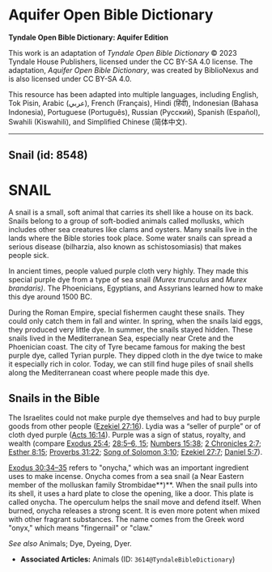 # Aquifer Open Bible Dictionary

**Tyndale Open Bible Dictionary: Aquifer Edition**

This work is an adaptation of *Tyndale Open Bible Dictionary* © 2023 Tyndale House Publishers, licensed under the CC BY\-SA 4\.0 license. The adaptation, *Aquifer Open Bible Dictionary*, was created by BiblioNexus and is also licensed under CC BY\-SA 4\.0\.

This resource has been adapted into multiple languages, including English, Tok Pisin, Arabic (عربي), French (Français), Hindi (हिंदी), Indonesian (Bahasa Indonesia), Portuguese (Português), Russian (Русский), Spanish (Español), Swahili (Kiswahili), and Simplified Chinese (简体中文).



--------------------------------

## Snail (id: 8548)

SNAIL
=====

A snail is a small, soft animal that carries its shell like a house on its back. Snails belong to a group of soft\-bodied animals called mollusks, which includes other sea creatures like clams and oysters. Many snails live in the lands where the Bible stories took place. Some water snails can spread a serious disease (bilharzia, also known as schistosomiasis) that makes people sick. 

In ancient times, people valued purple cloth very highly. They made this special purple dye from a type of sea snail *(Murex trunculus* and *Murex brandaris)*. The Phoenicians, Egyptians, and Assyrians learned how to make this dye around 1500 BC. 

During the Roman Empire, special fishermen caught these snails. They could only catch them in fall and winter. In spring, when the snails laid eggs, they produced very little dye. In summer, the snails stayed hidden. These snails lived in the Mediterranean Sea, especially near Crete and the Phoenician coast. The city of Tyre became famous for making the best purple dye, called Tyrian purple. They dipped cloth in the dye twice to make it especially rich in color. Today, we can still find huge piles of snail shells along the Mediterranean coast where people made this dye.

Snails in the Bible
-------------------

The Israelites could not make purple dye themselves and had to buy purple goods from other people ([Ezekiel 27:16](https://ref.ly/Ezek27:16)). Lydia was a “seller of purple” or of cloth dyed purple ([Acts 16:14](https://ref.ly/Acts16:14)). Purple was a sign of status, royalty, and wealth (compare [Exodus 25:4](https://ref.ly/Exod25:4); [28:5–6, 15](https://ref.ly/Exod28:5-Exod28:6,Exod28:15); [Numbers 15:38](https://ref.ly/Num15:38); [2 Chronicles 2:7](https://ref.ly/2Chr2:7); [Esther 8:15](https://ref.ly/Esth8:15); [Proverbs 31:22](https://ref.ly/Prov31:22); [Song of Solomon 3:10](https://ref.ly/Song3:10); [Ezekiel 27:7](https://ref.ly/Ezek27:7); [Daniel 5:7](https://ref.ly/Dan5:7)).

[Exodus 30:34–35](https://ref.ly/Exod30:34-Exod30:35) refers to "onycha," which was an important ingredient uses to make incense. Onycha comes from a sea snail (a Near Eastern member of the molluskan family Strombidae**)**. When the snail pulls into its shell, it uses a hard plate to close the opening, like a door. This plate is called onycha. The operculum helps the snail move and defend itself. When burned, onycha releases a strong scent. It is even more potent when mixed with other fragrant substances. The name comes from the Greek word "onyx," which means "fingernail" or "claw."

*See also* Animals; Dye, Dyeing, Dyer.

* **Associated Articles:** Animals (ID: `3614@TyndaleBibleDictionary`)


